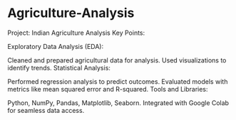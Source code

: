 # Agriculture-Analysis
Project: Indian Agriculture Analysis
Key Points:

Exploratory Data Analysis (EDA):

Cleaned and prepared agricultural data for analysis.
Used visualizations to identify trends.
Statistical Analysis:

Performed regression analysis to predict outcomes.
Evaluated models with metrics like mean squared error and R-squared.
Tools and Libraries:

Python, NumPy, Pandas, Matplotlib, Seaborn.
Integrated with Google Colab for seamless data access.
